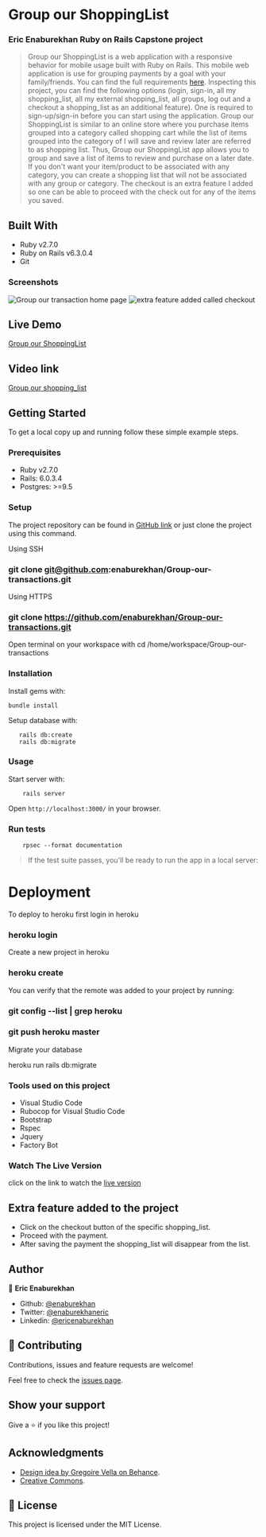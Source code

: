 # Group our ShoppingList

### Eric Enaburekhan Ruby on Rails Capstone project

> Group our ShoppingList is a web application with a responsive behavior for mobile usage built with Ruby on Rails. This mobile web application is use for grouping payments by a goal with your family/friends. You can find the full requirements [here](https://www.notion.so/Group-our-transactions-ccea2b6642664540a70de9f30bdff4ce). Inspecting this project, you can find the following options (login, sign-in, all my shopping_list, all my external shopping_list, all groups, log out and a checkout a shopping_list as an additional feature).
One is required to sign-up/sign-in before you can start using the application. Group our ShoppingList is similar to an online store where you purchase items grouped into a category called shopping cart while the list of items grouped into the category of I will save and review later are referred to as shopping list. Thus, Group our ShoppingList app allows you to group and save a list of items to review and purchase on a later date.
If you don't want your item/product to be associated with any category, you can create a shopping list that will not be associated with any group or category. The checkout is an extra feature I added so one can be able to proceed with the check out for any of the items you saved. 

## Built With

- Ruby v2.7.0
- Ruby on Rails v6.3.0.4
- Git

### Screenshots
<p float = 'left'>
    <img src="img/sign-up.png" alt="Group our transaction home page">
    <img src="img/checkout-page.png" alt="extra feature added called checkout">
</p>

## Live Demo

[Group our ShoppingList](https://enaburekhan-shoppinglist-app.herokuapp.com/)

## Video link
[Group our shopping_list](https://www.loom.com/share/53d45986d3fe4e21afbfee3d1dd87309)


## Getting Started

To get a local copy up and running follow these simple example steps.

### Prerequisites

- Ruby v2.7.0
- Rails: 6.0.3.4
- Postgres: >=9.5

### Setup   

The project repository can be found in [GitHub link](https://github.com/enaburekhan/Group-our-transactions/tree/feature-branch) or just clone the project using this command.

Using SSH 

### git clone  git@github.com:enaburekhan/Group-our-transactions.git

Using HTTPS

### git clone  https://github.com/enaburekhan/Group-our-transactions.git

Open terminal on your workspace with
cd /home/workspace/Group-our-transactions

### Installation

Install gems with:

```
bundle install
```

Setup database with:

```
   rails db:create
   rails db:migrate
```

### Usage   

Start server with:

```
    rails server
```

Open `http://localhost:3000/` in your browser.

### Run tests

```
    rpsec --format documentation
```

> If the test suite passes, you'll be ready to run the app in a local server:

# Deployment
To deploy to heroku first login in heroku

### heroku login
Create a new project in heroku

### heroku create
You can verify that the remote was added to your project by running:

### git config --list | grep heroku 
### git push heroku master
Migrate your database

heroku run rails db:migrate

### Tools used on this project
- Visual Studio Code
- Rubocop for Visual Studio Code
- Bootstrap
- Rspec
- Jquery
- Factory Bot

### Watch The Live Version
click on the link to watch the [live version](https://enaburekhan-shoppinglist-app.herokuapp.com/)

## Extra feature added to the project
- Click on the checkout button of the specific shopping_list.
- Proceed with the payment.
- After saving the payment the shopping_list will disappear from the list.


## Author

👤 **Eric Enaburekhan**

- Github: [@enaburekhan](https://github.com/enaburekhan)
- Twitter: [@enaburekhaneric](https://twitter.com/enaburekhaneric)
- Linkedin: [@ericenaburekhan](https://www.linkedin.com/in/eric-enaburekhan-801a28100/)


## 🤝 Contributing

Contributions, issues and feature requests are welcome!

Feel free to check the [issues page](https://github.com/enaburekhan/Group-our-transactions/issues).

## Show your support

Give a ⭐️ if you like this project!

## Acknowledgments

- [Design idea by Gregoire Vella on Behance](https://www.behance.net/gregoirevella).
- [Creative Commons](https://creativecommons.org/licenses/by-nc/4.0/).

## 📝 License

This project is licensed under the MIT License.


